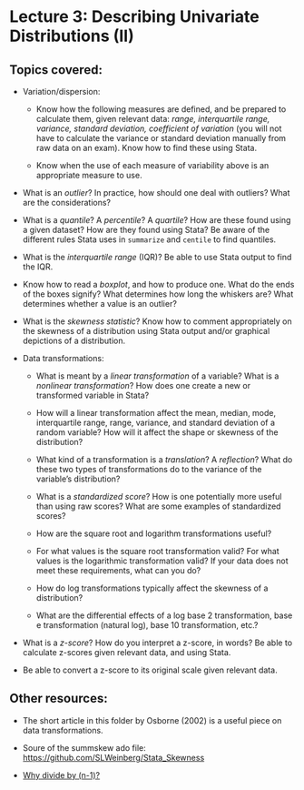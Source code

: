 # Lecture 3: Describing Univariate Distributions (II)

## Topics covered:

* Variation/dispersion:

	* Know how the following measures are defined, and be prepared to calculate them, given relevant data: <em>range, interquartile range, variance, standard deviation, coefficient of variation</em> (you will not have to calculate the variance or standard deviation manually from raw data on an exam). Know how to find these using Stata.

	* Know when the use of each measure of variability above is an appropriate measure to use. 

* What is an <em>outlier</em>? In practice, how should one deal with outliers? What are the considerations?

* What is a <em>quantile</em>? A <em>percentile</em>? A <em>quartile</em>? How are these found using a given dataset? How are they found using Stata? Be aware of the different rules Stata uses in `summarize` and `centile` to find quantiles.

* What is the <em>interquartile range</em> (IQR)? Be able to use Stata output to find the IQR. 

* Know how to read a <em>boxplot</em>, and how to produce one. What do the ends of the boxes signify? What determines how long the whiskers are? What determines whether a value is an outlier?

* What is the <em>skewness statistic</em>?  Know how to comment appropriately on the skewness of a distribution using Stata output and/or graphical depictions of a distribution.

* Data transformations:

	* What is meant by a <em>linear transformation</em> of a variable? What is a <em>nonlinear transformation</em>? How does one create a new or transformed variable in Stata?

	* How will a linear transformation affect the mean, median, mode, interquartile range, range, variance, and standard deviation of a random variable?  How will it affect the shape or skewness of the distribution?

	* What kind of a transformation is a <em>translation</em>? A <em>reflection</em>? What do these two types of transformations do to the variance of the variable’s distribution?

	* What is a <em>standardized score</em>? How is one potentially more useful than using raw scores? What are some examples of standardized scores?

	* How are the square root and logarithm transformations useful?

	* For what values is the square root transformation valid? For what values is the logarithmic transformation valid? If your data does not meet these requirements, what can you do?
	
	* How do log transformations typically affect the skewness of a distribution?

	* What are the differential effects of a log base 2 transformation, base e transformation (natural log), base 10 transformation, etc.?

* What is a <em>z-score</em>?  How do you interpret a z-score, in words? Be able to calculate z-scores given relevant data, and using Stata.

* Be able to convert a z-score to its original scale given relevant data.

## Other resources:

* The short article in this folder by Osborne (2002) is a useful piece on data transformations.

* Soure of the summskew ado file: https://github.com/SLWeinberg/Stata_Skewness

* [Why divide by (n-1)?](https://towardsdatascience.com/why-sample-variance-is-divided-by-n-1-89821b83ef6d)
